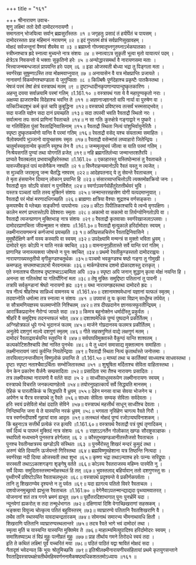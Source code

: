 +++
title = "१६१"

+++
श्रीनारायण उवाच-  
शृणु लक्ष्मि! ततो देवौ दामोदरनरायणौ ।  
समागतान् भोजयित्वा सर्वान् ब्रह्मसुराँस्ततः ॥१ ॥
जगृहतुः प्रसादं तं हर्यर्पितं च पायसम् ।  
दामोदरस्ततः प्राह महिमानं नरायणम् ॥२ ॥
इदं गुप्ततमं क्षेत्रं सर्वप्राणिसुखावहम् ।  
मोक्षदं सर्वजन्तूनां वैष्णवं शैवमेव वा ॥३ ॥
ब्रह्मघ्नो गोघ्नमातृघ्नगुरुघ्नाऽर्भकघातकाः ।  
स्त्रीघ्नश्चात्र ह्रदे स्नात्वा मुच्यन्ते नात्र संशयः ॥४ ॥
स्नात्वाऽत्र सुकृती भूत्वा मृतो यायात्परं पदम् ।  
क्षेत्रेऽत्र निवसन्तो ये भक्ताः सुकृतिनो हरेः ॥५ ॥
अन्योद्धारसमर्था वै नारायणसमा मताः ।  
भित्त्वाजन्मबन्धजालं प्रापयन्ति हरेः पदम् ॥६ ॥
इडा ओजस्वती बोध्या भद्रा तु पिङ्गला मता ।  
स्वर्णरेखा सुषुम्णाऽस्ति तया मोक्षमवाप्नुयात् ॥७ ॥
अनायासेन वै यत्र मोक्षप्राप्तिः प्रजायते ।  
नानावर्णा विकर्माणश्चाण्डाला ये जुगुप्सिताः ॥८ ॥
किल्बिषैः पूर्णदेहाश्च प्रकृष्टैः पातकैस्तथा ।  
भेषजं परमं तेषां क्षेत्रं वस्त्रापथं मतम् ॥९ ॥
दुष्टान्धादीनकृपणान्पापान्दुष्कृतकारिणः ।  
अहन्तु दयया सर्वान्नयामि परमां गतिम् ॥1.161.१० ॥
वस्त्रापथं गता ये वै महापुण्यकृतो नराः ।  
अक्षय्या ह्यजराश्चैव विदेहाश्च भवन्ति ते ॥११ ॥
अज्ञानाज्ज्ञानतो वापि नार्या वा पुरुषेण वा ।  
यत्किञ्चिदशुभं कर्म कृतं चापि कुबुद्धिना ॥१२॥
वस्त्रापथे प्रविष्टस्य तत्सर्वं भस्मसाद्भवेत् ।  
सदा यजति यज्ञेन सदा दानं प्रयच्छति ॥१३॥
सदा तपस्वी भवति रैवताद्रौ स्थितो नरः ।  
सर्वात्मना तपः सत्यं प्राणिनां रैवताचले ॥१४॥
न सा गतिः कुरुक्षेत्रे गङ्गाद्वारे न पुष्करे ।  
या गतिर्विहिता पुंसां रैवताद्रिनिवासिनाम् ॥१५॥
रैवताद्रौ स्थिता नित्यं पांशुभिर्वायुनेरितैः ।  
स्पृष्टा दुष्कृतकर्माणो यान्ति वै परमां गतिम् ॥१६॥
रेवताद्रौ वसेद् यश्च संयतात्मा समाहितः ।  
त्रैलोक्यमपि भुञ्जानो वायुभक्षसमः स्मृतः ॥१७॥
रैवताद्रौ वसेन्मांसं लघ्वाहारो जितेन्द्रियः ।  
चातुर्मास्यवृतान्येव कृतानि स्युश्च तेन वै ॥१८॥
जन्ममृत्युभयं जीत्वा स याति परमां गतिम् ।  
निःश्रेयसगतिं पुण्यां तथा योगगतिं व्रजेत् ॥१९॥
नहि ब्रह्मगतिर्लभ्या जन्मान्तरशतैरपि ।  
प्राप्यते रैवतबलात् प्रभावाच्छ्रीहरेस्तथा ॥1.161.२० ॥
एकाहारस्तु यस्तिष्ठेन्मासं तु रैवताचले ।  
यावज्जीवकृतं पापं मासेनैकेन नश्यति ॥२ १॥
विघ्नैराहन्यमानोऽपि रैवतं यस्तु न त्यजेत् ।  
स मुञ्चति जरामृत्यू जन्म चैतद्धि नश्वरम् ॥२२॥
आदेहपतनाद् ये तु सेवन्ते रैवताचलम् ।  
ते मृता हंसयानेन दिव्यान् लोकान् प्रयान्ति हि ॥२३॥
संसारव्याप्तचित्तोऽपि त्यक्तमोक्षक्रियो जनः ।  
रैवताद्रौ मृतः सोऽपि संसारं न पुनर्विशेत् ॥२४॥
स्वर्गाऽपवर्गयोर्हेतुरेतत्तीर्थवरं भुवि ।  
यस्तत्र पञ्चतां याति तस्य मुक्तिर्न संशयः ॥२५॥
जन्मान्तरसहस्रेण योगी यत्पदमाप्नुयात् ।  
रैवताद्रौ परं मोक्षं मरणादधिगच्छति ॥२६॥
ब्राह्मणाः क्षत्रिया वैश्याः शूद्राश्च वर्णसङ्कराः ।  
कृमयश्चैव ये म्लेच्छाः सङ्कीर्णाः पापयोनयः ॥२७॥
कीटाः पिपीलिकाश्चापि ये त्वन्ये मृगपक्षिणः ।  
कालेन मरणं प्राप्तास्तेऽपि देवेश्वराः स्मृताः ॥२८॥
अकामो वा सकामो वा तिर्यग्योनिगतोऽपि वा ।  
रैवताद्रौ त्यजन्प्राणान् मुक्तिभाङ् नात्र संशयः ॥२९॥
रैवताद्रौ कृतवासाः स्वर्णरेखाजलाऽप्लवाः ।  
दामोदरप्राणचित्ता जीवन्मुक्ता न संशयः ॥1.161.३०॥
रैवताद्रौ मृत्युकाले हरिर्दामोदरः स्वयम् ।  
लक्ष्मीनारायणमन्त्रं कर्णजाप्यं प्रयच्छति ॥३ १॥
अतिप्रसन्नचित्तेन रैवताद्रिनिवासिने ।  
मुमूर्षोर्दक्षिणे कर्णे यस्य कस्यापि वा स्वयम् ॥३२॥
उपदेक्ष्यामि मन्मन्त्रं स मुक्तो भविता ध्रुवम् ।  
दामोदरे मृतः कोऽपि न याति नरकं क्वचित् ॥३३॥
वामनानुगृहीतास्ते सर्वे यान्ति परां गतिम् ।  
प्राणानिह जनास्त्यक्त्वा जोषन्ते न पुनः क्वचित् ॥३४॥
प्रथमो रेवतीकुण्डस्ततो दामोदराह्वयः ।  
नारायणाख्यस्तृतीयो मृगीकुण्डश्चतुर्थकः ॥३५॥
पञ्चमो भवकुण्डश्च षष्ठो गङ्गा तु गोमुखी ।  
कमण्डलुः सप्तमश्चाऽष्टमो भैरवनामकः ॥३६॥
मार्कण्डेयश्च दशमो ह्येकादशस्तु दत्तकृत् ।  
एते स्नाताश्च पीताश्च दृष्टाश्चाऽऽचामिता अपि ॥३७॥
स्पृष्टा अपि जनान् शुद्धान् कृत्वा मोक्षं नयन्ति हि ।  
अनन्ता सा गतिस्तेषां या गतिर्योगिनां मता ॥३८॥
तेषु मुक्तिः समुद्दिष्टा पतितानां तु पावनी ।  
तत्रापि सर्वकुण्डानां श्रेष्ठो नारायणो ह्रदः ॥३९॥
यथा नारायणह्रदस्तथा दामोदरो ह्रदः ।  
यत्र नीत्यं श्रीहरेश्च सान्निध्यं वामनस्य च ॥1.161.४०॥
दशानामश्वमेधानां यज्ञानां यत्फलं स्मृतम् ।  
तदवाप्नोति धर्मात्मा तत्र स्नात्वा न संशयः ॥४१ ॥
उपवासं तु यः कृत्वा विप्रान् साधूँश्च तर्पयेत् ।  
स सौत्रामणियज्ञस्य फलमाप्नोति निश्चितम् ॥४२॥
तत्र दीपप्रदानेन ज्ञानवत्स्फुरतीन्द्रियम् ।  
आरार्त्रिकप्रदानेन नैरोग्यं जायते सदा ॥४३॥
किमत्र बहुनोक्तेन धर्मादींस्तु प्रकुर्वतः ।  
श्रीहरिं वै समुद्दिश्य तदनन्तफलं भवेत् ॥४४॥
दशाश्वमेधिकं पुण्यं पुष्पदाने प्रकीर्तितम् ।  
अग्निहोत्रफलं धूपे गन्धे भूदानजं फलम् ॥४५॥
मार्जने गोप्रदानस्य फलमत्र प्रकीर्तितम् ।  
अनुलेपे दशगुणं माल्ये दशगुणं स्मृतम् ॥४६॥
गीते सहस्रगुणितं वाद्ये लक्षगुणं मतम् ।  
दामोदरं रैवताद्रावर्चयन्ति स्तुवन्ति ये ॥४७॥
सर्वपापविमुक्तास्ते वैकुण्ठं यान्ति शाश्वतम् ।  
कल्पकोटिशतैश्चापि तेषां नास्ति पुनर्भवः ॥४८॥
ये तु ध्यानं समासाद्य मुक्तात्मानः समाहिताः ।  
लक्ष्मीनारायणं जापं कुर्वन्ति नियतेन्द्रियाः ॥४९॥
रैवताद्रौ स्थिता नित्यं कृतार्थास्ते जनोत्तमाः ।  
तारयित्वाऽनन्तजीवान् विष्णुलोकं प्रयान्ति ते ॥1.161.५०॥
माघ्यां तथा च कार्तिक्यां साध्व्यश्च साधवस्तथा ।  
दृष्टाः स्पृष्टा नताश्चैवाऽर्चिताः सम्भोजितास्तथा ॥५१ ॥
शुश्रूषिता मर्दिताश्च सेविता वाहितास्तथा ।  
येन केन प्रकारेण यैर्जनैः सम्प्रसादिताः ॥५२॥
प्रसादिता रमा तैश्च नारायणः प्रसादितः ।  
तत्र लक्ष्मीस्तथा नारायणो वै वर्तते सदा ॥५ २ ॥
साध्वीसाधुस्वरूपेण लक्ष्मीनारायणः स्वयम् ।  
वस्त्रापथे विचरति जनकल्याणहेतवे ॥५४॥
तयोरनुग्रहात्कार्यं सर्वे सिद्ध्यति मानसम् ।  
ऐहिकं च पारलौकिकं च सिद्ध्यति वै ध्रुवम् ॥५५॥
देहेन मनसा वाचा सेवया भोजनेन च ।  
अर्पणेन च यैरत्र वस्त्रापथे तु रैवते ॥५६॥
साधवः सेविताः सम्यक् सेविताः सर्वदेवताः ।  
हरिः स्वयं प्रसेवितो मोक्षं ददाति सेविने ॥५७॥
वस्त्रापथं महत्तीर्थं साधून् साध्वींश्च देवताः ।  
निन्दिष्यन्ति जना ये ते यास्यन्ति नरकं ध्रुवम् ॥५८॥
भगवता नृसिंहेण चागत्य रैवते गिरौ ।  
यत्र स्वर्णनदीपार्श्वे गुहायां वास आदृतः ॥५९॥
तत्स्थलं मोक्षदं पुण्यं रजोऽप्यघविनाशकम् ।  
किं बहुनाऽत्र सत्तीर्थे प्रत्येकं रज इत्यपि ॥1.161.६०॥
वस्त्रापथे रैवताद्रौ पत्रं पुष्पं तृणादिकम् ।  
सर्वं दिव्यं च पापघ्नं मुक्तिदं नात्र संशयः ॥६१ ॥
राज्ञाऽऽनर्तेन गोलोकात् खण्डः सौराष्ट्रसञ्ज्ञकः ।  
स्थापितो मध्यभवने पुनस्तत्र हरेर्गलात् ॥६ २ ॥
कौस्तुभखण्डआनीतस्तैजसो रैवताचलः ।  
पुनश्च रेवतीनक्षत्रस्य खण्डोऽपि संस्थितः ॥६३ ॥
पुनर्मेरोस्तु शिखरं मन्दरं कुमुदं तथा ।  
अरुणं चेति दिव्यानि ऊर्जयन्तो गिरिस्तथा ॥६४॥
ब्रह्मविष्णुमहेशाना यत्र तिष्ठन्ति नित्यदा ।  
स्वर्णरेखा नदी दिव्या ओजस्वती तथा शुभा ॥६५॥
कृष्णा भद्रा तथाऽन्याश्च हरेः पत्न्यः सरिद्रूपाः ।  
सरस्वती तथाऽऽकाशगङ्गा शृङ्गेषु वर्तते ॥६६॥
कोऽस्य रैवतराजस्य महिम्नः पारमेति नु ।  
सर्वे दिव्याः समुदितास्तस्मान्मोक्षस्थलं हि तत् ॥६७॥
भुवस्तलाद् बहिर्यावान् ततो दशगुणस्तु सः ।  
पृथ्वीगर्भे प्रविष्टोऽस्ति रैवताचलभूधरः ॥६८॥
वस्त्रापथे प्रदृश्यन्ते ये प्रकीर्णकपर्वताः ।  
तानि तु शिखराण्येव दृश्यन्ते न तु पर्वतः ॥६९॥
यदा ह्यागत्य पतितो विवरे रैवताचलः ।  
दशयोजनमुच्छ्रायो ह्यभूत्स रैवताचलः ॥1.161.७० ॥
वेगेनैवाऽपतन्मान्द्याद्यदा पृथ्व्यामवातरत् ।  
योजनानां शतं तत्र गगने भ्रमणं ह्यभूत् ॥७१॥
पूर्वोत्तरदिशाभागात् पुनः पुनर्भ्रमिं यदा ।  
न्यूनवेगां ह्यकरोत् स तदा तन्मूर्धभागतः ॥७२॥
दक्षिणायां दिशि वेगाच्छिखराणां सहस्रकम् ।  
भङ्क्त्वा वियुज्य चोत्कृत्य पतितं बहुविस्तरम् ॥७३॥
व्याघ्रारण्ये पतितानि रैवतशिखराणि वै ।  
तथैव तानि स्थास्यन्ति यावदाचन्द्रतारकम् ॥७४॥
सोमनाथं समारभ्य भीमनाथावधि क्षितौ ।  
शिखराणि पतितानि व्याघ्रारण्यस्थलान्तरे ॥७५॥
तदत्र रैवते भागे भवं दामोदरं तथा ।  
स्मृत्वा मृतिं च यास्यन्ति यास्यन्ति मुक्तिमेव ते ॥७६॥
माहात्म्यमित्युपादिश्य हरिर्दामोदरः स्वयम् ।  
समाश्लिष्याऽथ तं विप्रं मुहुः पत्नीव्रतं मुहुः ॥७७॥
प्राह तीर्थाय गमने तिरोदधे स्वयं तदा ।  
इति ते कथितं लक्ष्मि! पूर्वं यच्चरितं मया ॥७८॥
पठितं पाठितं यद्वा श्रावितं मोक्षदं सदा ।  
नैतादृशं भवेदन्यत् किं भूयः श्रोतुमिच्छसि ॥७९॥
इतिश्रीलक्ष्मीनारायणीयसंहितायां प्रथमे कृतयुगसन्ताने रैवताद्रिवस्त्रापथक्षेत्रतीर्थमहिमवर्णननामैकषष्ठ्यधिकशततमोऽध्यायः ॥१६१ ॥
    
